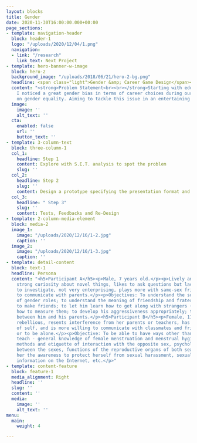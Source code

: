 ```yaml
---
layout: blocks
title: Gender
date: 2020-11-30T16:00:00.000+00:00
page_sections:
- template: navigation-header
  block: header-1
  logo: "/uploads/2020/12/04/1.png"
  navigation:
  - link: "/research"
    link_text: Next Project
- template: hero-banner-w-image
  block: hero-2
  background_image: "/uploads/2018/06/21/hero-2-bg.png"
  headline: <span class="light">Gender &amp; Career Game Design</span><br>
  content: "<strong>Problem Statement<br><br></strong>Starting with educational products,
    I noticed a great gender bias in terms of career choices during our team discussion
    on gender equality. Aiming to tackle this issue in an entertaining way."
  image:
    image: ''
    alt_text: ''
  cta:
    enabled: false
    url: ''
    button_text: ''
- template: 3-column-text
  block: three-column-1
  col_1:
    headline: Step 1
    content: Explore with S.E.T. analysis to spot the problem
    slug: ''
  col_2:
    headline: Step 2
    slug: ''
    content: Design a prototype specifying the presentation format and gameplay
  col_3:
    headline: " Step 3"
    slug: ''
    content: Tests, Feedbacks and Re-Design
- template: 2-column-media-element
  block: media-2
  image_1:
    image: "/uploads/2020/12/16/1-2.jpg"
    caption: ''
  image_2:
    image: "/uploads/2020/12/16/1-3.jpg"
    caption: ''
- template: detail-content
  block: text-1
  headline: Persona
  content: "<h5>Participant A</h5><p>Male, 7 years old.</p><p>Lively and bold personality,
    strong curiosity about novel things, likes to ask questions but lacks the perseverance
    to investigate, not very enterprising, plays more with same-sex friends, willing
    to communicate with parents.</p><p>Objectives: To understand the social norms
    of gender roles; to understand the meaning of friendship and fraternity and ways
    to make friends; to let him learn how to get along with strangers (alone) and
    how to measure them; to develop his aggressiveness appropriately; to trigger communication
    between him and his parents.</p><h5>Participant B</h5><p>Female, 11 years old.</p><p>Being
    rebellious, resents interference from her parents or teachers, has a strong sense
    of self, and is more willing to communicate with classmates and friends than adults,
    or to be alone.</p><p>Objective: To be able to have ways other than parents to
    teach - general knowledge of female menstruation and menstrual hygiene and health,
    methods and etiquette of interaction with the opposite sex, psychological differences
    between the sexes, functions of the reproductive organs of both sexes; to give
    her the awareness to protect herself from sexual harassment, sexual assault, pornographic
    information on the Internet, etc.</p>"
- template: content-feature
  block: feature-1
  media_alignment: Right
  headline: ''
  slug: ''
  content: ''
  media:
    image: ''
    alt_text: ''
menu:
  main:
    weight: 4

---
```

